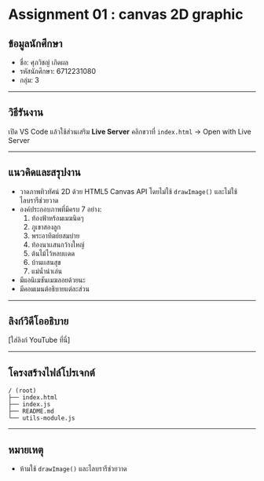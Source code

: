 
# Assignment 01 : canvas 2D graphic

## ข้อมูลนักศึกษา
- ชื่อ: ศุภวิชญ์ เกิดผล
- รหัสนักศึกษา: 6712231080
- กลุ่ม: 3

---

## วิธีรันงาน
 เปิด VS Code แล้วใช้ส่วนเสริม **Live Server** คลิกขวาที่ `index.html` → Open with Live Server

---

## แนวคิดและสรุปงาน
- วาดภาพทิวทัศน์ 2D ด้วย HTML5 Canvas API โดยไม่ใช้ `drawImage()` และไม่ใช้ไลบรารีช่วยวาด
- องค์ประกอบภาพที่มีครบ 7 อย่าง:
  1. ท้องฟ้าหร้อมเมฆนิดๆ
  2. ภูเขาสองลูก
  3. พระอาทิตย์ยสมบ่าย
  4. ท้องนาเเสนกว้างใหญ์
  5. ต้นไม้ไว้หลบเเดด
  6. บ้านเเสนสุข
  7. แม่น้ำน่าเล่น
- มีแอนิเมชันเมฆลอยด้วยนะ
- มีคอมเมนต์อธิบายแต่ละส่วน 

---

## ลิงก์วิดีโออธิบาย 
[ใส่ลิงก์ YouTube ที่นี่]

---

## โครงสร้างไฟล์โปรเจกต์
```
/ (root)
├── index.html
├── index.js
├── README.md
└── utils-module.js
```

---

## หมายเหตุ
- ห้ามใช้ `drawImage()` และไลบรารีช่วยวาด
